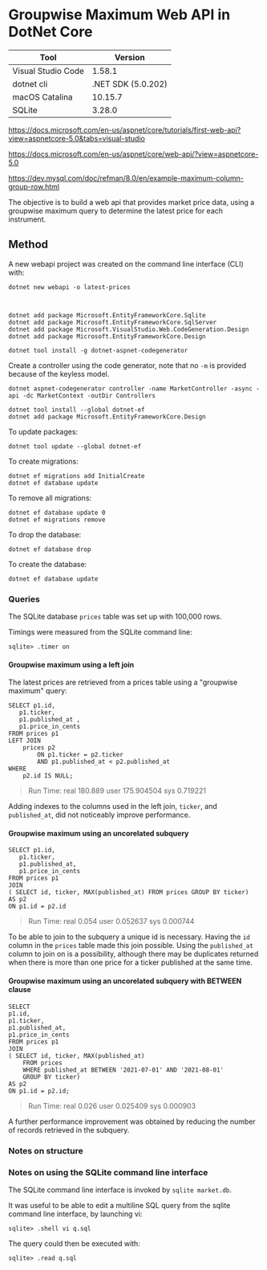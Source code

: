 # Groupwise Maximum Web API in DotNet Core

| Tool | Version |
|------|---------|
| Visual Studio Code | 1.58.1 |
| dotnet cli | .NET SDK (5.0.202) |
| macOS Catalina | 10.15.7 |
| SQLite | 3.28.0 |

https://docs.microsoft.com/en-us/aspnet/core/tutorials/first-web-api?view=aspnetcore-5.0&tabs=visual-studio

https://docs.microsoft.com/en-us/aspnet/core/web-api/?view=aspnetcore-5.0

https://dev.mysql.com/doc/refman/8.0/en/example-maximum-column-group-row.html

The objective is to build a web api that provides market price data, using a groupwise maximum query to determine the latest price for each instrument.

## Method

A new webapi project was created on the command line interface (CLI) with:

    dotnet new webapi -o latest-prices



    dotnet add package Microsoft.EntityFrameworkCore.Sqlite
    dotnet add package Microsoft.EntityFrameworkCore.SqlServer
    dotnet add package Microsoft.VisualStudio.Web.CodeGeneration.Design
    dotnet add package Microsoft.EntityFrameworkCore.Design

    dotnet tool install -g dotnet-aspnet-codegenerator

Create a controller using the code generator, note that no `-m` is provided because of the keyless model.

    dotnet aspnet-codegenerator controller -name MarketController -async -api -dc MarketContext -outDir Controllers

    dotnet tool install --global dotnet-ef
    dotnet add package Microsoft.EntityFrameworkCore.Design

To update packages:

    dotnet tool update --global dotnet-ef 

To create migrations:

    dotnet ef migrations add InitialCreate
    dotnet ef database update

To remove all migrations:

    dotnet ef database update 0
    dotnet ef migrations remove

To drop the database:

    dotnet ef database drop

To create the database:

    dotnet ef database update

### Queries

The SQLite database `prices` table was set up with 100,000 rows.

Timings were measured from the SQLite command line:

    sqlite> .timer on

#### Groupwise maximum using a left join 

The latest prices are retrieved from a prices table using a "groupwise maximum" query:

    SELECT p1.id, 
       p1.ticker, 
       p1.published_at ,
	   p1.price_in_cents
    FROM prices p1
    LEFT JOIN
        prices p2
            ON p1.ticker = p2.ticker
            AND p1.published_at < p2.published_at
    WHERE 
        p2.id IS NULL;

> Run Time: real 180.889 user 175.904504 sys 0.719221

Adding indexes to the columns used in the left join, `ticker`, and `published_at`, did not noticeably improve performance.

#### Groupwise maximum using an uncorelated subquery

    SELECT p1.id, 
       p1.ticker, 
       p1.published_at,
	   p1.price_in_cents
    FROM prices p1
    JOIN
    ( SELECT id, ticker, MAX(published_at) FROM prices GROUP BY ticker)
    AS p2
    ON p1.id = p2.id

> Run Time: real 0.054 user 0.052637 sys 0.000744

To be able to join to the subquery a unique id is necessary. Having the `id` column in the `prices` table made this join possible. Using the `published_at` column to join on is a possibility, although there may be duplicates returned when there is more than one price for a ticker published at the same time.

#### Groupwise maximum using an uncorelated subquery with BETWEEN clause

    SELECT
    p1.id,
    p1.ticker,
    p1.published_at,
    p1.price_in_cents
    FROM prices p1
    JOIN
    ( SELECT id, ticker, MAX(published_at)
        FROM prices
        WHERE published_at BETWEEN '2021-07-01' AND '2021-08-01'
        GROUP BY ticker)
    AS p2
    ON p1.id = p2.id;

> Run Time: real 0.026 user 0.025409 sys 0.000903

A further performance improvement was obtained by reducing the number of records retrieved in the subquery.

### Notes on structure



### Notes on using the SQLite command line interface

The SQLite command line interface is invoked by `sqlite market.db`.

It was useful to be able to edit a multiline SQL query from the sqlite command line interface, by launching vi:

    sqlite> .shell vi q.sql

The query could then be executed with:

    sqlite> .read q.sql

